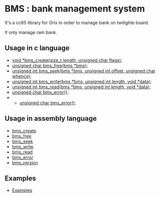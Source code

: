 # BMS : bank management system

It's a cc65 library for Orix in order to manage bank on twilighte board.

It only manage ram bank.

## Usage in c language

* [void *bms_create(size_t length, unsigned char flags);](_bms_create.md)
* [unsigned char bms_free(bms *bms);](_bms_free.md)
* [unsigned int bms_seek(bms *bms, unsigned int offset, unsigned char whence);](_bms_seek.md)
* [unsigned int bms_write(bms *bms, unsigned int length, void *data);](_bms_write.md)
* [unsigned int bms_read(bms *bms, unsigned int length, void *data);](_bms_read.md)
* [unsigned char bms_error();](_bms_error.md)
* * [unsigned char bms_error();](_bms_version.md)

## Usage in assembly language

* [bms_create](bms_create.md)
* [bms_free](bms_free.md)
* [bms_seek](bms_seek.md)
* [bms_write](bms_write.md)
* [bms_read](bms_read.md)
* [bms_error](bms_error.md)
* [bms_version](bms_version.md)

## Examples

* [Examples](example_create_free.md)

